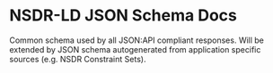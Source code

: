 # NSDR-LD JSON Schema Docs

Common schema used by all JSON:API compliant responses. Will be extended by JSON
schema autogenerated from application specific sources (e.g. NSDR Constraint Sets).